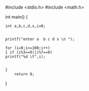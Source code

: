 #include <stdio.h>
#include <math.h>

int main()
{     
    
    int a,b,c,d,x,i=0;
    
    
    printf("enter a  b c d x \n ");
    
    for (i=0;i<=100;i++)
    { if (i%3==0||i%7==0)
    printf("%d \t",i);
        
        
    }
        return 0;
}        
    


